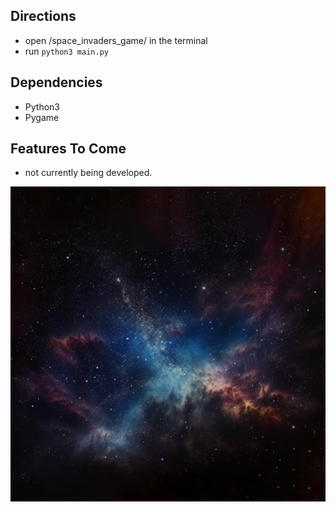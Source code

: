 ## Directions
- open /space_invaders_game/ in the terminal
- run ```python3 main.py```

## Dependencies
- Python3
- Pygame

## Features To Come
- not currently being developed.  

<div class="image-container">
  <img id="image1" src="https://github.com/Generlate/space_invaders_game/blob/main/assets/background_black.png?raw=true" alt="Image 1" width="900">
</div>
